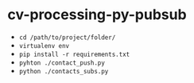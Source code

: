 # cv-processing-py-pubsub

- `cd /path/to/project/folder/`
- `virtualenv env`
- `pip install -r requirements.txt`
- `pyhton ./contact_push.py`
- `python ./contacts_subs.py`
